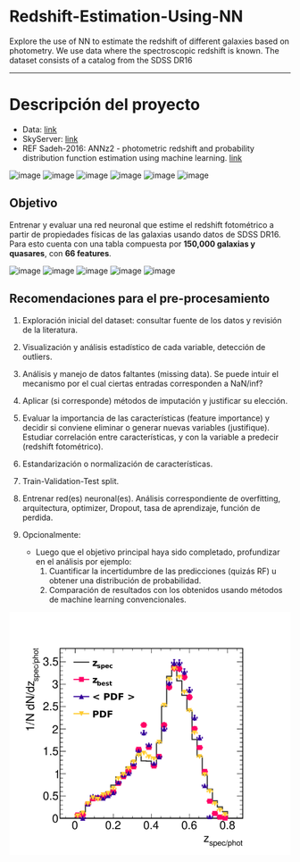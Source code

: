 # Redshift-Estimation-Using-NN
Explore the use of NN to estimate the redshift of different galaxies based on photometry. We use data where the spectroscopic redshift is known. The dataset consists of a catalog from the SDSS DR16

---

# Descripción del proyecto

- Data: [link](https://drive.google.com/file/d/1MwcRINI1aGcdfMXlY70xMNF2INpZtnwK/view)
- SkyServer: [link](https://skyserver.sdss.org/dr16/en/tools/search/SQS.aspx)
- REF Sadeh-2016: ANNz2 - photometric redshift and probability distribution function estimation using machine learning. [link](https://arxiv.org/pdf/1507.00490)

<img width="130" height="130" alt="image" src="https://github.com/user-attachments/assets/8a8b5222-b746-4474-b4f9-f5d9cf9b3313" />

<img width="130" height="130" alt="image" src="https://github.com/user-attachments/assets/cdf0c793-d653-44bc-b19a-7973598688db" />

<img width="130" height="130" alt="image" src="https://github.com/user-attachments/assets/71618b4f-965e-4f40-bd03-9aa8dbe86524" />

<img width="130" height="130" alt="image" src="https://github.com/user-attachments/assets/33af1167-ddcc-4b34-ac5e-ac2b69768b7d" />

<img width="130" height="130" alt="image" src="https://github.com/user-attachments/assets/50d9ea20-f569-4c31-bd55-9e4a8f6dd5ad" />

<img width="130" height="130" alt="image" src="https://github.com/user-attachments/assets/7fe5e0a6-941a-41e3-9ec1-00d404ce6818" />


## Objetivo 

Entrenar y evaluar una red neuronal que estime el redshift fotométrico a partir de propiedades físicas de las galaxias usando datos de SDSS DR16. Para esto cuenta con una tabla compuesta por **150,000 galaxias y quasares**, con **66 features**.

<img width="130" height="130" alt="image" src="https://github.com/user-attachments/assets/f451a68e-3cf8-46fa-b19e-94b923278907" />

<img width="130" height="130" alt="image" src="https://github.com/user-attachments/assets/f894d74b-c5ce-43b4-938a-3a314ad405fc" />

<img width="130" height="130" alt="image" src="https://github.com/user-attachments/assets/603b2c3e-f21b-4f56-bb32-5be786c45a97" />

<img width="130" height="130" alt="image" src="https://github.com/user-attachments/assets/745002dd-73ba-436d-ac3e-16d7b683bd42" />

<img width="130" height="130" alt="image" src="https://github.com/user-attachments/assets/615418b7-c1c0-42ae-9397-b5901c6875bf" />


## Recomendaciones para el pre-procesamiento 

1. Exploración inicial del dataset: consultar fuente de los datos y revisión de la literatura.

2. Visualización y análisis estadístico de cada variable, detección de outliers.

3. Análisis y manejo de datos faltantes (missing data). Se puede intuir el mecanismo por el cual ciertas entradas corresponden a NaN/inf?

4. Aplicar (si corresponde) métodos de imputación y justificar su elección.

5. Evaluar la importancia de las características (feature importance) y decidir si conviene eliminar o generar nuevas variables (justifique). Estudiar correlación entre características, y con la variable a predecir (redshift fotométrico).

6. Estandarización o normalización de características.

7. Train-Validation-Test split.

8. Entrenar red(es) neuronal(es). Análisis correspondiente de overfitting, arquitectura, optimizer, Dropout, tasa de aprendizaje, función de perdida.

9. Opcionalmente:
	- Luego que el objetivo principal haya sido completado, profundizar en el análisis por ejemplo: 
		1. Cuantificar la incertidumbre de las predicciones (quizás RF) u obtener una distribución de probabilidad.
		2. Comparación de resultados con los obtenidos usando métodos de machine learning convencionales.


![Alt text](Figures/boss_metricsNominal_Nz.png "Title")


